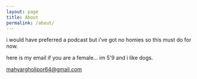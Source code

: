 ```yaml
---
layout: page
title: About
permalink: /about/
---
```


i would have preferred a podcast but i've got no homies so this must do for now.


here is my email if you are a female... im 5'9 and i like dogs.

mahyargholipor64@gmail.com 

